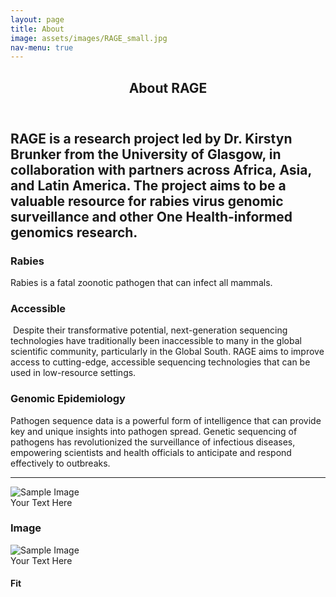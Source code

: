 ```yaml
---
layout: page
title: About
image: assets/images/RAGE_small.jpg
nav-menu: true
---
```


<!-- Main -->
<div id="main" class="alt">

<!-- One -->
<section id="one">
	<div class="inner">
		<header class="major">
			<h1>About RAGE</h1>
		</header>

<!-- Content -->

<h2 id="content">RAGE is a research project led by Dr. Kirstyn Brunker from the University of Glasgow, in collaboration with partners across Africa, Asia, and Latin America. The project aims to be a valuable resource for rabies virus genomic surveillance and other One Health-informed genomics research. </h2>
<div class="row">
	<div class="box box_moon1">
		<h3>Rabies</h3>
		<p><span class="image left"><img src="{% link assets/images/rabiddog.jpg %}" alt="" /></span>Rabies is a fatal zoonotic pathogen that can infect all mammals. </p>
	</div>
	<div class="box box_moon2">
		<h3>Accessible</h3>
		<p><span class="image left"><img src="{% link assets/images/carSeq.jpg %}" alt="" /></span> Despite their transformative potential, next-generation sequencing technologies have traditionally been inaccessible to many in the global scientific community, particularly in the Global South. RAGE aims to improve access to cutting-edge, accessible sequencing technologies that can be used in low-resource settings.</p>
	</div>
	<div class="box box_moon3">
		<h3>Genomic Epidemiology</h3>
		<p>Pathogen sequence data is a powerful form of intelligence that can provide key and unique insights into pathogen spread. Genetic sequencing of pathogens has revolutionized the surveillance of infectious diseases, empowering scientists and health officials to anticipate and respond effectively to outbreaks. </p>
    </div>

<hr class="major" />
        <!-- Break -->

<!-- Image -->
<div class="image-container">
    <img src="{% link assets/images/pic03.jpg %}" alt="Sample Image" class="image">
    <div class="overlay">
        <div class="text">Your Text Here</div>
    </div>
</div>

<h3>Image</h3>
        <!-- Break -->
 <div class="image-container">
    <img src="{% link assets/images/pic03.jpg %}" alt="Sample Image" class="image">
    <div class="overlay">
        <div class="text">Your Text Here</div>
    </div>
</div>

<h4>Fit</h4>
		<!-- Break -->
		<div class="4u"><span class="image fit"><img src="{% link assets/images/pic10.jpg %}" alt="" /></span></div>
		<div class="4u"><span class="image fit"><img src="{% link assets/images/pic08.jpg %}" alt="" /></span></div>
		<div class="4u$"><span class="image fit"><img src="{% link assets/images/pic09.jpg %}" alt="" /></span></div>
	</div>
</div>


</div>

</div>
</section>

</div>
